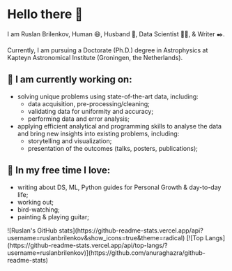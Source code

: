# Hello there 👋

I am Ruslan Brilenkov, Human 😄, Husband :couple:, Data Scientist :man_technologist:, & Writer :black_nib:.

Currently, I am pursuing a Doctorate (Ph.D.) degree in Astrophysics at Kapteyn Astronomical Institute (Groningen, the Netherlands). 


## 🔭 I am currently working on:
- solving unique problems using state-of-the-art data, including:
  - data acquisition, pre-processing/cleaning;
  - validating data for uniformity and accuracy;
  - performing data and error analysis;
- applying efficient analytical and programming skills to analyse the data and bring new insights into existing problems, including:
  - storytelling and visualization;
  - presentation of the outcomes (talks, posters, publications);


## 🌱 In my free time I love:
- writing about DS, ML, Python guides for Personal Growth & day-to-day life;
- working out;
- bird-watching;
- painting & playing guitar;



<!--

This is what I want to include next (with links to Medium)
## 📝 Recent Writing
about Data Science, Machine Learning guides, and Python applications for day-to-day life, and Personal Growth.

**RuslanBrilenkov/RuslanBrilenkov** is a ✨ _special_ ✨ repository because its `README.md` (this file) appears on your GitHub profile.

Here are some ideas to get you started:

- 🔭 I’m currently working on ...
- 🌱 I’m currently learning ...
- 👯 I’m looking to collaborate on ...
- 🤔 I’m looking for help with ...
- 💬 Ask me about ...
- 📫 How to reach me: ...
- 😄 Pronouns: ...
- ⚡ Fun fact: ...

[![Readme Card](https://github-readme-stats.vercel.app/api/pin/?username=ruslanbrilenkov&repo=github-readme-stats)](https://github.com/anuraghazra/github-readme-stats)


<a href="https://github.com/anuraghazra/github-readme-stats">
  <img align="center" src="https://github-readme-stats.vercel.app/api/pin/?username=ruslanbrilenkov&repo=github-readme-stats" />
</a>
<a href="https://github.com/anuraghazra/convoychat">
  <img align="center" src="https://github-readme-stats.vercel.app/api/pin/?username=ruslanbrilenkov&repo=convoychat" />
</a>

--!>


![Ruslan's GitHub stats](https://github-readme-stats.vercel.app/api?username=ruslanbrilenkov&show_icons=true&theme=radical)


[![Top Langs](https://github-readme-stats.vercel.app/api/top-langs/?username=ruslanbrilenkov)](https://github.com/anuraghazra/github-readme-stats)

